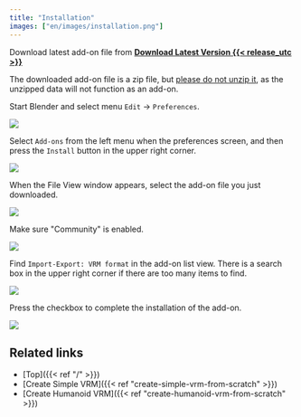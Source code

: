```yaml
---
title: "Installation"
images: ["en/images/installation.png"]
---
```


Download latest add-on file from **[Download Latest Version {{< release_utc >}}](https://github.com/saturday06/VRM-Addon-for-Blender/raw/release-archive/VRM_Addon_for_Blender-release.zip)**

The downloaded add-on file is a zip file, but <u>please do not unzip it</u>, as the unzipped data will not function as an add-on.

Start Blender and select menu `Edit` → `Preferences`.

![](../images/installation1.png)

Select `Add-ons` from the left menu when the preferences screen, and then press the `Install` button in the upper right corner.

![](../images/installation2.png)

When the File View window appears, select the add-on file you just downloaded.

![](../images/installation3.png)

Make sure "Community" is enabled.

![](../images/installation4.png?1)

Find `Import-Export: VRM format` in the add-on list view. There is a search box in the upper right corner if there are too many items to find.

![](../images/installation5.png?1)

Press the checkbox to complete the installation of the add-on.

![](../images/installation6.png)

## Related links

- [Top]({{< ref "/" >}})
- [Create Simple VRM]({{< ref "create-simple-vrm-from-scratch" >}})
- [Create Humanoid VRM]({{< ref "create-humanoid-vrm-from-scratch" >}})

